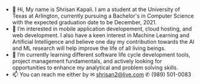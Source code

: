 - 👋 Hi, My name is Shrisan Kapali. I am a student at the University of Texas at Arlington, currently pursuing a Bachelor's 
     in Computer Science with the expected graduation date to be December, 2021.
- 👀 I’m interested in mobile application developement, cloud hosting, and web development. I also have a keen interest in Machine Learning
      and Artificial Intelligence and believe one day my contribution towards the AI and ML research will help improve the life of all living
      beings.
- 🌱 I’m currently learning different software life cycle development tools, project management fundamentals, and actively looking for opportunities
      to enhance my analytical and problem solving skills. 
- 📫 You can reach me either by
      ✉ shrisan2@live.com
      ✆ (989) 501-0083
      

<!---
Shrisan-Kapali/Shrisan-Kapali is a ✨ special ✨ repository because its `README.md` (this file) appears on your GitHub profile.
You can click the Preview link to take a look at your changes.
--->
